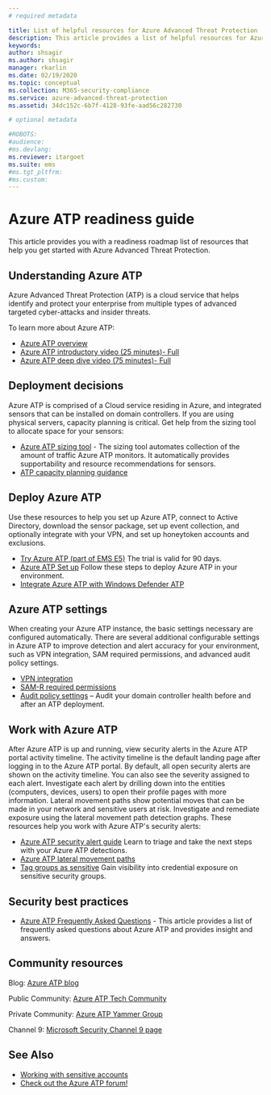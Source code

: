 ```yaml
---
# required metadata

title: List of helpful resources for Azure Advanced Threat Protection
description: This article provides a list of helpful resources for Azure ATP
keywords:
author: shsagir
ms.author: shsagir
manager: rkarlin
ms.date: 02/19/2020
ms.topic: conceptual
ms.collection: M365-security-compliance
ms.service: azure-advanced-threat-protection
ms.assetid: 34dc152c-6b7f-4128-93fe-aad56c282730

# optional metadata

#ROBOTS:
#audience:
#ms.devlang:
ms.reviewer: itargoet
ms.suite: ems
#ms.tgt_pltfrm:
#ms.custom:
---
```


# Azure ATP readiness guide

This article provides you with a readiness roadmap list of resources that help you get started with Azure Advanced Threat Protection.

## Understanding Azure ATP

Azure Advanced Threat Protection (ATP) is a cloud service that helps identify and protect your enterprise from multiple types of advanced targeted cyber-attacks and insider threats.

To learn more about Azure ATP:

- [Azure ATP overview](what-is-atp.md)
- [Azure ATP introductory video (25 minutes)- Full](https://www.youtube.com/watch?v=EGY2m8yU_KE)
- [Azure ATP deep dive video (75 minutes)- Full](https://www.youtube.com/watch?v=QXZIfH0wP3Q)

## Deployment decisions

Azure ATP is comprised of a Cloud service residing in Azure, and integrated sensors that can be installed on domain controllers. If you are using physical servers, capacity planning is critical. Get help from the sizing tool to allocate space for your sensors:

- [Azure ATP sizing tool](https://aka.ms/aatpsizingtool) - The sizing tool automates collection of the amount of traffic Azure ATP monitors. It automatically provides supportability and resource recommendations for sensors.
- [ATP capacity planning guidance](atp-capacity-planning.md)

## Deploy Azure ATP

Use these resources to help you set up Azure ATP, connect to Active Directory, download the sensor package, set up event collection, and optionally integrate with your VPN, and set up honeytoken accounts and exclusions.

- [Try Azure ATP (part of EMS E5)](https://aka.ms/aatptrial)  The trial is valid for 90 days.
- [Azure ATP Set up](install-atp-step1.md) Follow these steps to deploy Azure ATP in your environment.
- [Integrate Azure ATP with Windows Defender ATP](integrate-wd-atp.md)

## Azure ATP settings

When creating your Azure ATP instance, the basic settings necessary are configured automatically. There are several additional configurable settings in Azure ATP to improve detection and alert accuracy for your environment, such as VPN integration, SAM required permissions, and advanced audit policy settings.

- [VPN integration](install-atp-step6-vpn.md)
- [SAM-R required permissions](install-atp-step8-samr.md)
- [Audit policy settings](atp-advanced-audit-policy.md) – Audit your domain controller health before and after an ATP deployment.

## Work with Azure ATP

After Azure ATP is up and running, view security alerts in the Azure ATP portal activity timeline. The activity timeline is the default landing page after logging in to the Azure ATP portal. By default, all open security alerts are shown on the activity timeline. You can also see the severity assigned to each alert. Investigate each alert by drilling down into the entities (computers, devices, users) to open their profile pages with more information. Lateral movement paths show potential moves that can be made in your network and sensitive users at risk. Investigate and remediate exposure using the lateral movement path detection graphs. These resources help you work with Azure ATP's security alerts:

- [Azure ATP security alert guide](suspicious-activity-guide.md) Learn to triage and take the next steps with your Azure ATP detections.
- [Azure ATP lateral movement paths](use-case-lateral-movement-path.md)
- [Tag groups as sensitive](sensitive-accounts.md) Gain visibility into credential exposure on sensitive security groups.

## Security best practices

- [Azure ATP Frequently Asked Questions](atp-technical-faq.md) - This article provides a list of frequently asked questions about Azure ATP and provides insight and answers.

## Community resources

Blog: [Azure ATP blog](https://aka.ms/aatpblog)

Public Community: [Azure ATP Tech Community](https://aka.ms/AatpCom)

Private Community: [Azure ATP Yammer Group](https://www.yammer.com/azureadvisors/#/threads/inGroup?type=in_group&feedId=9386893&view=all)

Channel 9: [Microsoft Security Channel 9 page](https://channel9.msdn.com/Shows/Microsoft-Security/)

## See Also

- [Working with sensitive accounts](sensitive-accounts.md)
- [Check out the Azure ATP forum!](https://aka.ms/azureatpcommunity)
